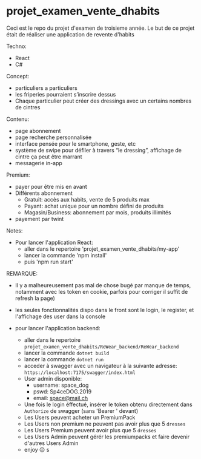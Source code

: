 # projet_examen_vente_dhabits
Ceci est le repo du projet d'examen de troisieme année.
Le but de ce projet était de réaliser une application de revente d'habits

Techno:

- React
- C#

Concept:

- particuliers a particuliers
- les friperies pourraient s’inscrire dessus
- Chaque particulier peut créer des dressings avec un certains nombres de cintres

Contenu:

- page abonnement
- page recherche personnalisée
- interface pensée pour le smartphone, geste, etc
- système de swipe pour défiler à travers “le dressing”, affichage de cintre ça peut être marrant
- messagerie in-app

Premium:

- payer pour être mis en avant
- Différents abonnement
    - Gratuit: accès aux habits, vente de 5 produits max
    - Payant: achat unique pour un nombre défini de produits
    - Magasin/Business: abonnement par mois, produits illimités
- payement par twint

Notes:
- Pour lancer l'application React:
  - aller dans le repertoire 'projet_examen_vente_dhabits/my-app'
  - lancer la commande 'npm install'
  - puis 'npm run start'

REMARQUE:
- Il y a malheureusement pas mal de chose bugé par manque de temps, notamment avec les token en cookie, parfois pour corriger il suffit de refresh la page)
- les seules fonctionnalités dispo dans le front sont le login, le register, et l'affichage des user dans la console

- pour lancer l'application backend:
    - aller dans le repertoire `projet_examen_vente_dhabits/ReWear_backend/ReWear_backend`
    - lancer la commande `dotnet build`
    - lancer la commande `dotnet run`
    - acceder à swagger avec un navigateur à la suivante adresse: `https://localhost:7175/swagger/index.html`
    - User admin disponible:
        - username: space_dog
        - pswd: Sp4ceDOG.2019
        - email: space@mail.ch
    - Une fois le login éffectué, insérer le token obtenu directement dans `Authorize` de swagger (sans 'Bearer ' devant)
    - Les Users peuvent acheter un PremiumPack
    - Les Users non premium ne peuvent pas avoir plus que 5 `dresses`
    - Les Users Premium peuvent avoir plus que 5 `dresses`
    - Les Users Admin peuvent gérér les premiumpacks et faire devenir d'autres Users Admin
    - enjoy 😉
s
